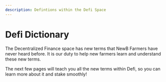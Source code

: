 ```yaml
---
description: Defintions within the Defi Space
---
```


# Defi Dictionary

The Decentralized Finance space has new terms that NewB Farmers have never heard before. It is our duty to help new farmers learn and understand these new terms.

The next few pages will teach you all the new terms within Defi, so you can learn more about it and stake smoothly!
